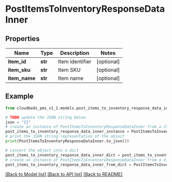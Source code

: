# PostItemsToInventoryResponseDataInner


## Properties

Name | Type | Description | Notes
------------ | ------------- | ------------- | -------------
**item_id** | **str** | Item identifier | [optional] 
**item_sku** | **str** |  Item SKU | [optional] 
**item_name** | **str** | Item name | [optional] 

## Example

```python
from cloudbeds_pms_v1_2.models.post_items_to_inventory_response_data_inner import PostItemsToInventoryResponseDataInner

# TODO update the JSON string below
json = "{}"
# create an instance of PostItemsToInventoryResponseDataInner from a JSON string
post_items_to_inventory_response_data_inner_instance = PostItemsToInventoryResponseDataInner.from_json(json)
# print the JSON string representation of the object
print(PostItemsToInventoryResponseDataInner.to_json())

# convert the object into a dict
post_items_to_inventory_response_data_inner_dict = post_items_to_inventory_response_data_inner_instance.to_dict()
# create an instance of PostItemsToInventoryResponseDataInner from a dict
post_items_to_inventory_response_data_inner_from_dict = PostItemsToInventoryResponseDataInner.from_dict(post_items_to_inventory_response_data_inner_dict)
```
[[Back to Model list]](../README.md#documentation-for-models) [[Back to API list]](../README.md#documentation-for-api-endpoints) [[Back to README]](../README.md)


